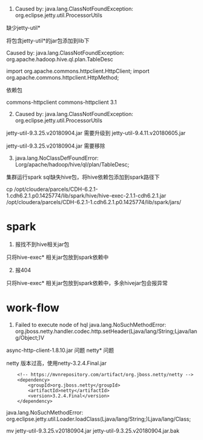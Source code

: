 <!--
 * @Author: wjn
 * @Date: 2020-01-31 10:00:10
 * @LastEditors: wjn
 * @LastEditTime: 2020-07-15 14:39:01
--> 
1. Caused by: java.lang.ClassNotFoundException: org.eclipse.jetty.util.ProcessorUtils

缺少jetty-util* 

将包含jetty-util*的jar包添加到lib下


Caused by: java.lang.ClassNotFoundException: org.apache.hadoop.hive.ql.plan.TableDesc



import org.apache.commons.httpclient.HttpClient;
import org.apache.commons.httpclient.HttpMethod;

依赖包

<dependency>
<groupId>commons-httpclient</groupId>
<artifactId>commons-httpclient</artifactId>
<version>3.1</version>
</dependency>

2. Caused by: java.lang.ClassNotFoundException: org.eclipse.jetty.util.ProcessorUtils

jetty-util-9.3.25.v20180904.jar 需要升级到 jetty-util-9.4.11.v20180605.jar

jetty-util-9.3.25.v20180904.jar  需要移除



3. java.lang.NoClassDefFoundError: Lorg/apache/hadoop/hive/ql/plan/TableDesc;

集群运行spark sql缺失hive包，将hive依赖包添加到spark路径下

cp /opt/cloudera/parcels/CDH-6.2.1-1.cdh6.2.1.p0.1425774/lib/spark/hive/hive-exec-2.1.1-cdh6.2.1.jar /opt/cloudera/parcels/CDH-6.2.1-1.cdh6.2.1.p0.1425774/lib/spark/jars/



# spark

1. 报找不到hive相关jar包

只将hive-exec* 相关jar包放到spark依赖中

2. 报404 

只将hive-exec* 相关jar包放到spark依赖中，多余hivejar包会报异常

# work-flow

1. Failed to execute node of hql java.lang.NoSuchMethodError: org.jboss.netty.handler.codec.http.setHeader(Ljava/lang/String;Ljava/lang/Object;)V

async-http-client-1.8.10.jar 问题 netty* 问题

netty 版本过高，使用netty-3.2.4.Final.jar

        <!-- https://mvnrepository.com/artifact/org.jboss.netty/netty -->
        <dependency>
            <groupId>org.jboss.netty</groupId>
            <artifactId>netty</artifactId>
            <version>3.2.4.Final</version>
        </dependency>




java.lang.NoSuchMethodError: org.eclipse.jetty.util.Loader.loadClass(Ljava/lang/String;)Ljava/lang/Class;

mv jetty-util-9.3.25.v20180904.jar jetty-util-9.3.25.v20180904.jar.bak

